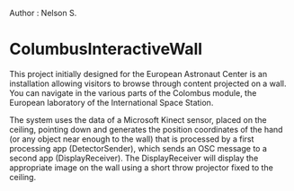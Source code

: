 Author : Nelson S.

ColumbusInteractiveWall
=======================

This project initially designed for the European Astronaut Center is an installation allowing visitors to browse through content projected on a wall. You can navigate in the various parts of the Colombus module, the European laboratory of the International Space Station.

The system uses the data of a Microsoft Kinect sensor, placed on the ceiling, pointing down and generates the position coordinates of the hand (or any object near enough to the wall) that is processed by a first processing app (DetectorSender), which sends an OSC message to a second app (DisplayReceiver). The DisplayReceiver will display the appropriate image on the wall using a short throw projector fixed to the ceiling.
